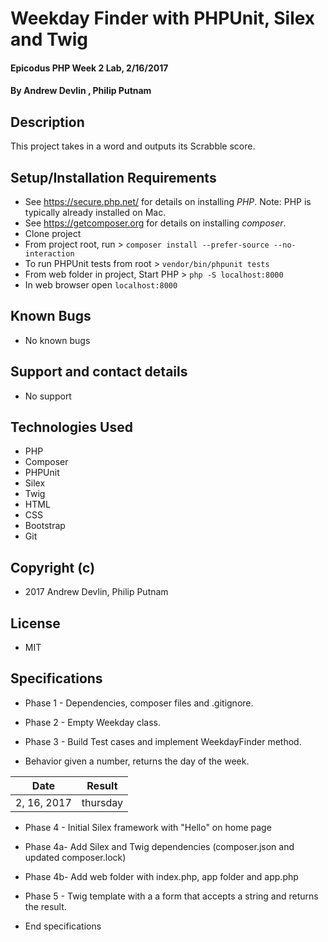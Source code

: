 # Weekday Finder with PHPUnit, Silex and Twig

#### Epicodus PHP Week 2 Lab, 2/16/2017

#### By Andrew Devlin , Philip Putnam

## Description

This project takes in a word and outputs its Scrabble score.

## Setup/Installation Requirements
* See https://secure.php.net/ for details on installing _PHP_.  Note: PHP is typically already installed on Mac.
* See https://getcomposer.org for details on installing _composer_.
* Clone project
* From project root, run > `composer install --prefer-source --no-interaction`
* To run PHPUnit tests from root > `vendor/bin/phpunit tests`
* From web folder in project, Start PHP > `php -S localhost:8000`
* In web browser open `localhost:8000`

## Known Bugs
* No known bugs

## Support and contact details
* No support

## Technologies Used
* PHP
* Composer
* PHPUnit
* Silex
* Twig
* HTML
* CSS
* Bootstrap
* Git

## Copyright (c)
* 2017 Andrew Devlin, Philip Putnam

## License
* MIT

## Specifications
* Phase 1 - Dependencies, composer files and .gitignore.
* Phase 2 - Empty Weekday class.
* Phase 3 - Build Test cases and implement WeekdayFinder method.

* Behavior given a number, returns the day of the week.

| Date              | Result             |
|--------------|----------------------------|
| 2, 16, 2017 | thursday |                                     

* Phase 4 - Initial Silex framework with "Hello" on home page
* Phase 4a- Add Silex and Twig dependencies (composer.json and updated composer.lock)
* Phase 4b- Add web folder with index.php, app folder and app.php
* Phase 5 - Twig template with a a form that accepts a string and returns the result.

* End specifications
